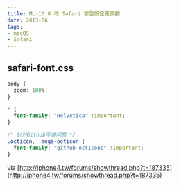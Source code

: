 ```yaml
---
title: ML-10.8 改 Safari 字型設定更美觀
date: 2013-06
tags:
- macOS
- Safari
---
```

## safari-font.css

```css
body {
  zoom: 100%;
}

* {
  font-family: "Helvetica" !important;	
}

/* 针对Github字体问题 */
.octicon, .mega-octicon {
  font-family: "github-octicons" !important;
}
```
	
via [http://iphone4.tw/forums/showthread.php?t=187335](http://iphone4.tw/forums/showthread.php?t=187335)
